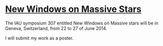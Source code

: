 # [New Windows on Massive Stars](http://obswww.unige.ch/Conferences/IAU307/index.html)


The IAU symposium 307 entitled New Windows on Massive stars will 
be in Geneva, Switzerland, from 22 to 27 of June 2014.

I will submit my work as a poster.


